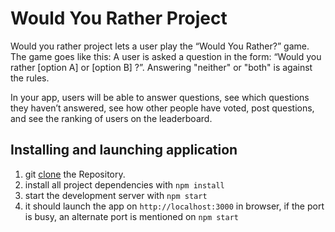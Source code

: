 # Would You Rather Project

Would you rather project lets a user play the “Would You Rather?” game. The game goes like this: A user is asked a question in the form: “Would you rather [option A] or [option B] ?”. Answering "neither" or "both" is against the rules.

In your app, users will be able to answer questions, see which questions they haven’t answered, see how other people have voted, post questions, and see the ranking of users on the leaderboard.

## Installing and launching application
1. git [clone](https://github.com/ahmad-luqman/would-you-rather-project.git) the Repository.
2. install all project dependencies with `npm install`
3. start the development server with `npm start`
4. it should launch the app on `http://localhost:3000` in browser, if the port is busy, an alternate port is mentioned on `npm start`